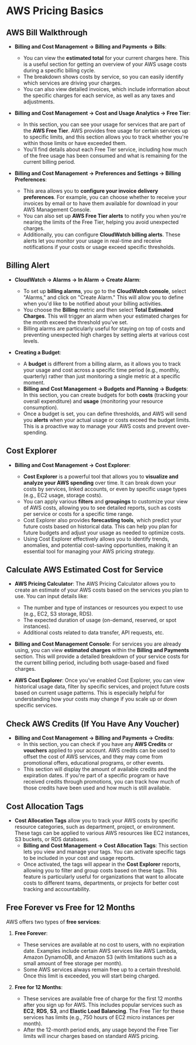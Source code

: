 # AWS Pricing Basics

## AWS Bill Walkthrough

- **Billing and Cost Management -> Billing and Payments -> Bills**:

  - You can view the **estimated total** for your current charges here. This is a useful section for getting an overview of your AWS usage costs during a specific billing cycle.
  - The breakdown shows costs by service, so you can easily identify which services are driving your charges.
  - You can also view detailed invoices, which include information about the specific charges for each service, as well as any taxes and adjustments.

- **Billing and Cost Management -> Cost and Usage Analytics -> Free Tier**:

  - In this section, you can see your usage for services that are part of the **AWS Free Tier**. AWS provides free usage for certain services up to specific limits, and this section allows you to track whether you're within those limits or have exceeded them.
  - You'll find details about each Free Tier service, including how much of the free usage has been consumed and what is remaining for the current billing period.

- **Billing and Cost Management -> Preferences and Settings -> Billing Preferences**:

  - This area allows you to **configure your invoice delivery preferences**. For example, you can choose whether to receive your invoices by email or to have them available for download in your AWS Management Console.
  - You can also set up **AWS Free Tier alerts** to notify you when you're nearing the limits of the Free Tier, helping you avoid unexpected charges.
  - Additionally, you can configure **CloudWatch billing alerts**. These alerts let you monitor your usage in real-time and receive notifications if your costs or usage exceed specific thresholds.

## Billing Alert

- **CloudWatch -> Alarms -> In Alarm -> Create Alarm**:

  - To set up **billing alarms**, you go to the **CloudWatch console**, select "Alarms," and click on "Create Alarm." This will allow you to define when you'd like to be notified about your billing activities.
  - You choose the **Billing** metric and then select **Total Estimated Charges**. This will trigger an alarm when your estimated charges for the month exceed the threshold you’ve set.
  - Billing alarms are particularly useful for staying on top of costs and preventing unexpected high charges by setting alerts at various cost levels.

- **Creating a Budget**:

  - A **budget** is different from a billing alarm, as it allows you to track your usage and cost across a specific time period (e.g., monthly, quarterly) rather than just monitoring a single metric at a specific moment.
  - **Billing and Cost Management -> Budgets and Planning -> Budgets**: In this section, you can create budgets for both **costs** (tracking your overall expenditure) and **usage** (monitoring your resource consumption).
  - Once a budget is set, you can define thresholds, and AWS will send you **alerts** when your actual usage or costs exceed the budget limits. This is a proactive way to manage your AWS costs and prevent over-spending.

## Cost Explorer

- **Billing and Cost Management -> Cost Explorer**:

  - **Cost Explorer** is a powerful tool that allows you to **visualize and analyze your AWS spending** over time. It can break down your costs by services, linked accounts, or even by specific usage types (e.g., EC2 usage, storage costs).
  - You can apply various **filters** and **groupings** to customize your view of AWS costs, allowing you to see detailed reports, such as costs per service or costs for a specific time range.
  - Cost Explorer also provides **forecasting tools**, which predict your future costs based on historical data. This can help you plan for future budgets and adjust your usage as needed to optimize costs.
  - Using Cost Explorer effectively allows you to identify trends, anomalies, and potential cost-saving opportunities, making it an essential tool for managing your AWS pricing strategy.

## Calculate AWS Estimated Cost for Service

- **AWS Pricing Calculator**: The AWS Pricing Calculator allows you to create an estimate of your AWS costs based on the services you plan to use. You can input details like:

  - The number and type of instances or resources you expect to use (e.g., EC2, S3 storage, RDS).
  - The expected duration of usage (on-demand, reserved, or spot instances).
  - Additional costs related to data transfer, API requests, etc.

- **Billing and Cost Management Console**: For services you are already using, you can view **estimated charges** within the **Billing and Payments** section. This will provide a detailed breakdown of your service costs for the current billing period, including both usage-based and fixed charges.

- **AWS Cost Explorer**: Once you've enabled Cost Explorer, you can view historical usage data, filter by specific services, and project future costs based on current usage patterns. This is especially helpful for understanding how your costs may change if you scale up or down specific services.

## Check AWS Credits (If You Have Any Voucher)

- **Billing and Cost Management -> Billing and Payments -> Credits**:
  - In this section, you can check if you have any **AWS Credits** or **vouchers** applied to your account. AWS credits can be used to offset the cost of AWS services, and they may come from promotional offers, educational programs, or other events.
  - This section will display the amount of available credits and the expiration dates. If you're part of a specific program or have received credits through promotions, you can track how much of those credits have been used and how much is still available.

## Cost Allocation Tags

- **Cost Allocation Tags** allow you to track your AWS costs by specific resource categories, such as department, project, or environment. These tags can be applied to various AWS resources like EC2 instances, S3 buckets, or RDS databases.
  - **Billing and Cost Management -> Cost Allocation Tags**: This section lets you view and manage your tags. You can activate specific tags to be included in your cost and usage reports.
  - Once activated, the tags will appear in the **Cost Explorer** reports, allowing you to filter and group costs based on these tags. This feature is particularly useful for organizations that want to allocate costs to different teams, departments, or projects for better cost tracking and accountability.

## Free Forever vs Free for 12 Months

AWS offers two types of **free services**:

1. **Free Forever**:

   - These services are available at no cost to users, with no expiration date. Examples include certain AWS services like AWS Lambda, Amazon DynamoDB, and Amazon S3 (with limitations such as a small amount of free storage per month).
   - Some AWS services always remain free up to a certain threshold. Once this limit is exceeded, you will start being charged.

2. **Free for 12 Months**:
   - These services are available free of charge for the first 12 months after you sign up for AWS. This includes popular services such as **EC2**, **RDS**, **S3**, and **Elastic Load Balancing**. The Free Tier for these services has limits (e.g., 750 hours of EC2 micro instances per month).
   - After the 12-month period ends, any usage beyond the Free Tier limits will incur charges based on standard AWS pricing.

